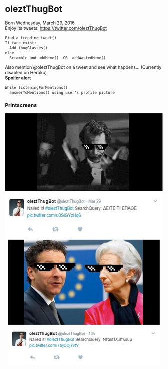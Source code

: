 # oleztThugBot

Born Wednesday, March 29, 2016.<br>
Enjoy its tweets: https://twitter.com/oleztThugBot
```
Find a trending tweet()
If face exist:
  Add thugGlasses()
else
  Scramble and addMeme()  OR  addWastedMeme()
```


Also mention @oleztThugBot on a tweet and see what happens... (Currently disabled on Heroku)<br>
**Spoiler alert**
```
While listeningForMentions()
  answerToMentions() using user's profile picture
```

### Printscreens

<p align="center">
  <img src="imgPreviews/preview1.JPG" height="400"/>
  <img src="imgPreviews/preview2.JPG" height="400"/>
</p>
